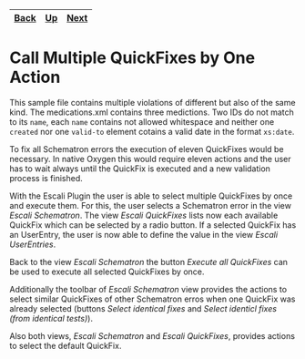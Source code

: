 | [Back](../00_schematron/README.md) | [Up](../README.md) | [Next](../02_datatype/README.md) |
|--|--|--|

# Call Multiple QuickFixes by One Action

This sample file contains multiple violations of different but also of the same kind. The medications.xml contains three medictions. Two IDs do not match to its `name`, each `name` contains not allowed whitespace and neither one `created` nor one `valid-to` element cotains a valid date in the format `xs:date`. 

To fix all Schematron errors the execution of eleven QuickFixes would be necessary. In native Oxygen this would require eleven actions and the user has to wait always until the QuickFix is executed and a new validation process is finished.

With the Escali Plugin the user is able to select multiple QuickFixes by once and execute them. For this, the user selects a Schematron error in the view *Escali Schematron*. The view *Escali QuickFixes* lists now each available QuickFix which can be selected by a radio button. If a selected QuickFix has an UserEntry, the user is now able to define the value in the view *Escali UserEntries*.

Back to the view *Escali Schematron* the button *Execute all QuickFixes* can be used to execute all selected QuickFixes by once.

Additionally the toolbar of *Escali Schematron* view provides the actions to select similar QuickFixes of other Schematron erros when one QuickFix was already selected (buttons *Select identical fixes* and *Select identicl fixes (from identical tests)*).

Also both views, *Escali Schematron* and *Escali QuickFixes*, provides actions to select the default QuickFix.

